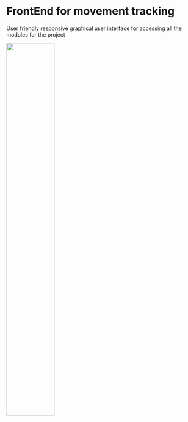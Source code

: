 # FrontEnd for movement tracking 

User friendly responsive graphical user interface for accessing all the modules for the project

<img src="frontend.gif" width="50%" height="50%" />
